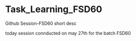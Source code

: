 # Task_Learning_FSD60
Github Session-FSD60 short desc


today session connducted on may 27th for the batch FSD60

